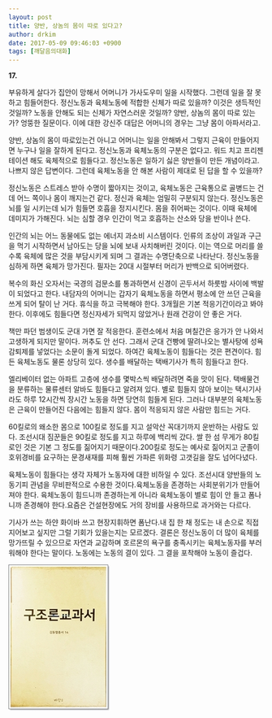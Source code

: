 ```yaml
---
layout: post
title: 양반, 상놈의 몸이 따로 있다고?
author: drkim
date: 2017-05-09 09:46:03 +0900
tags: [깨달음의대화]
---
```

 **17.**

  


부유하게 살다가 집안이 망해서 어머니가 가사도우미 일을 시작했다. 그런데 일을 잘 못하고 힘들어한다. 정신노동과 육체노동에 적합한 신체가 따로 있을까? 이것은 생득적인 것일까? 노동을 안해도 되는 신체가 자연스러운 것일까? 양반, 상놈의 몸이 따로 있는가? 엉뚱한 질문이다. 이에 대한 강신주 대답은 어머니의 경우는 그냥 몸이 아파서라고. 

  


양반, 상놈의 몸이 따로있는건 아니고 어머니는 일을 안해봐서 그렇지 근육이 만들어지면 누구나 일을 잘하게 된다고. 정신노동과 육체노동의 구분은 없다고. 워드 치고 프리젠테이션 해도 육체적으로 힘들다고. 정신노동은 일하기 싫은 양반들이 만든 개념이라고. 나쁘지 않은 답변이다. 그런데 육체노동을 안 해본 사람이 제대로 된 답을 할 수 있을까? 

  


정신노동은 스트레스 받아 수명이 짧아지는 것이고, 육체노동은 근육통으로 골병드는 건데 어느 쪽이나 몸이 깨지는건 같다. 정신과 육체는 엄밀히 구분되지 않는다. 정신노동은 뇌를 일 시키는데 뇌가 힘들면 호흡을 정지시킨다. 몸을 쥐어짜는 것이다. 이때 육체에 데미지가 가해진다. 뇌는 심할 경우 인간이 먹고 호흡하는 산소와 당을 반이나 쓴다. 

  


인간의 뇌는 어느 동물에도 없는 에너지 과소비 시스템이다. 인류의 조상이 과일과 구근을 먹기 시작하면서 남아도는 당을 뇌에 보내 사치해버린 것이다. 이는 역으로 머리를 쓸수록 육체에 많은 것을 부담시키게 되며 그 결과는 수명단축으로 나타난다. 정신노동을 심하게 하면 육체가 망가진다. 필자는 20대 시절부터 머리가 반백으로 되어버렸다. 

  


복수의 화신 오자서는 국경의 검문소를 통과하면서 신경이 곤두서서 하룻밤 사이에 백발이 되었다고 한다. 내담자의 어머니는 갑자기 육체노동을 하면서 평소에 안 쓰던 근육을 쓰게 되어 탈이 난 거다. 휴식을 하고 극복해야 한다. 3개월은 기본 적응기간이라고 봐야 한다. 이후에도 힘들다면 정신자세가 되먹지 않았거나 원래 건강이 안 좋은 거다. 

  


책만 파던 범생이도 군대 가면 잘 적응한다. 훈련소에서 처음 며칠간은 응가가 안 나와서 고생하게 되지만 말이다. 꺼추도 안 선다. 그래서 군대 건빵에 딸려나오는 별사탕에 성욕감퇴제를 넣었다는 소문이 돌게 되었다. 하여간 육체노동이 힘들다는 것은 편견이다. 힘든 육체노동도 물론 상당히 있다. 생수를 배달하는 택배기사가 특히 힘들다고 한다. 

  


엘리베이터 없는 아파트 고층에 생수를 몇박스씩 배달하려면 죽을 맛이 된다. 택배물건을 분류하는 물류센터 알바도 힘들다고 알려져 있다. 별로 힘들지 않아 보이는 택시기사라도 하루 12시간씩 장시간 노동을 하면 당연히 힘들게 된다. 그러나 대부분의 육체노동은 근육이 만들어진 다음에는 힘들지 않다. 몸이 적응되지 않은 사람만 힘드는 거다. 

  


60킬로의 왜소한 몸으로 100킬로 정도를 지고 설악산 꼭대기까지 운반하는 사람도 있다. 조선시대 짐꾼들은 90킬로 정도를 지고 하루에 백리씩 갔다. 쌀 한 섬 무게가 80킬로인 것은 기본 그 정도를 짊어지기 때문이다.200킬로 정도는 예사로 짊어지고 군졸이 호위경비를 요구하는 문경새재를 피해 훨씬 가파른 위화령 고갯길을 잘도 넘어다녔다.

  


육체노동이 힘들다는 생각 자체가 노동자에 대한 비하일 수 있다. 조선시대 양반들의 노동기피 관념을 무비판적으로 수용한 것이다.육체노동을 존경하는 사회분위기가 만들어져야 한다. 육체노동이 힘드니까 존경하는게 아니라 육체노동이 별로 힘이 안 들고 폼나니까 존경해야 한다.요즘은 건설현장에도 거의 장비를 사용하므로 과거와는 다르다.

  


기사가 쓰는 하얀 화이바 쓰고 현장지휘하면 폼난다.내 집 한 채 정도는 내 손으로 직접 지어보고 싶지만 그럴 기회가 있을는지는 모르겠다. 결론은 정신노동이 더 많이 육체를 망가뜨릴 수 있으므로 자연과 교감하며 호르몬의 욕구를 충족시키는 육체노동자를 부러워해야 한다는 말이다. 노동에는 노동의 결이 있다. 그 결을 포착해야 노동이 즐겁다.

  


  



 ![](/files/attach/images/198/684/842/20170108_234810.jpg)